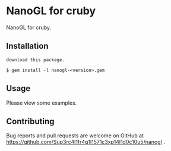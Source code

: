 # NanoGL for cruby

NanoGL for cruby.

## Installation

    download this package.

    $ gem install -l nanogl-<version>.gem

## Usage

Please view some examples.

## Contributing

Bug reports and pull requests are welcome on GitHub at https://github.com/Sup3rc4l1fr4g1l1571c3xp14l1d0c10u5/nanogl .

